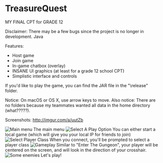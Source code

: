 # TreasureQuest
MY FINAL CPT for GRADE 12

Disclaimer: There may be a few bugs since the project is no longer in development.
Java

Features:
- Host game
- Join game
- In-game chatbox (overlay)
- INSANE UI graphics (at least for a grade 12 school CPT)
- Simplistic interface and controls

If you'd like to play the game, you can find the JAR file in the "\release" folder.

Notice: On macOS or OS X, use arrow keys to move.
Also notice: There are no folders because my teammates wanted all data in the home directory (what?????).

Screenshots: http://imgur.com/a/uutZb

![Main menu](http://i.imgur.com/ji3IVoR.png)
The main menu
![Select A Play Option](http://i.imgur.com/MOCFSGQ.jpg)
You can either start a local game (which will give you your local IP for friends to join)
![Select Player Class](http://i.imgur.com/Sox9jpT.png)
When you connect, you'll be prompted to select a player class
![Gameplay](http://i.imgur.com/zf48sWC.png)
Similar to "Enter The Gungeon", your player will be centered on the screen, and will look in the direction of your crosshair.
![Some enemies](http://i.imgur.com/R16YftT.png)
Let's play!
